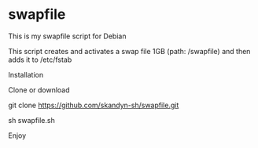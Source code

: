 # swapfile

This is my swapfile script for Debian

This script creates and activates a swap file 1GB (path: /swapfile) and then adds it to /etc/fstab

Installation

Clone or download

git clone  https://github.com/skandyn-sh/swapfile.git  

sh swapfile.sh

Enjoy
